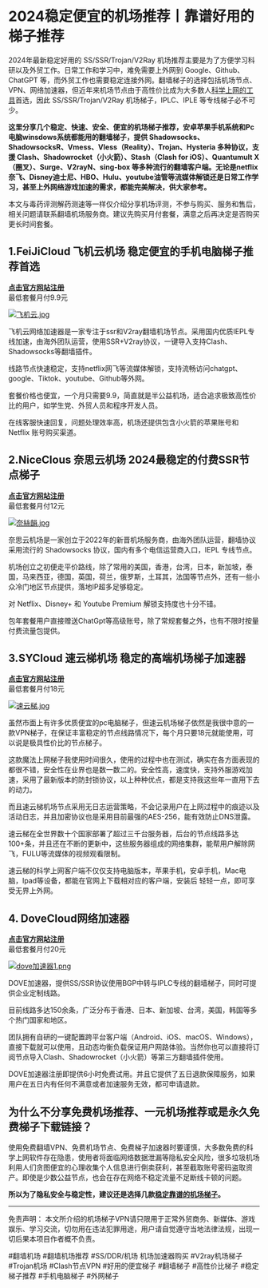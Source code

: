 # 2024稳定便宜的机场推荐丨靠谱好用的梯子推荐
2024年最新稳定好用的 SS/SSR/Trojan/V2Ray 机场推荐主要是为了方便学习科研以及外贸工作。日常工作和学习中，难免需要上外网到 Google、Github、ChatGPT 等，而外贸工作也需要稳定连接外网。翻墙梯子的选择包括机场节点、VPN、网络加速器，但近年来机场节点由于高性价比成为大多数人[科学上网的工具](https://alipjj.github.io/2024-VPN/)首选，因此 SS/SSR/Trojan/V2Ray 机场梯子，IPLC、IPLE 等专线梯子必不可少。  

**这里分享几个稳定、快速、安全、便宜的机场梯子推荐，安卓苹果手机系统和Pc电脑winsdows系统都能用的翻墙梯子，提供 Shadowsocks、ShadowsocksR、Vmess、Vless（Reality）、Trojan、Hysteria 多种协议，支援 Clash、Shadowrocket（小火箭）、Stash（Clash for iOS）、Quantumult X（圈叉）、Surge、V2rayN、sing-box 等多种流行的翻墙客户端。无论是netflix奈飞、Disney迪士尼、HBO、Hulu、youtube油管等流媒体解锁还是日常工作学习，甚至上外网络游戏加速的需求，都能完美解决，供大家参考。**  

本文与毒药评测解药测速等一样仅介绍分享机场评测，不参与购买、服务和售后，相关问题请联系翻墙机场服务商。建议先购买月付套餐，满意之后再决定是否购买更长时间套餐。

## 1.FeiJiCloud 飞机云机场  稳定便宜的手机电脑梯子推荐首选
[**点击官方网站注册**](https://go.51tz.cc/fjcloud)  
最低套餐月付9.9元  

[![飞机云.jpg](https://s2.loli.net/2023/11/28/XdGP2lkvg6xY1QS.jpg)](https://go.51tz.cc/fjcloud)

飞机云网络加速器是一家专注于ssr和V2ray翻墙机场节点。采用国内优质IEPL专线加速，由海外团队运营，使用SSR+V2ray协议，一键导入支持Clash、Shadowsocks等翻墙插件。

线路节点快速稳定，支持netflix网飞等流媒体解锁，支持流畅访问chatgpt、google、Tiktok、youtube、Github等外网。

套餐价格也便宜，一个月只需要9.9，简直就是半公益机场，适合追求极致高性价比的用户，如学生党、外贸人员和程序开发人员。

在线客服快速回复，问题处理效率高，机场还提供包含小火箭的苹果账号和 Netflix 账号购买渠道。

## 2.NiceClous 奈思云机场 2024最稳定的付费SSR节点梯子  
[**点击官方网站注册**](https://go.51tz.cc/nicecloud)  
最低套餐月付12元  

[![奈絲韻.jpg](https://s2.loli.net/2023/11/21/dFAnPqGciwMJo9W.jpg)](https://go.51tz.cc/nicecloud)  

奈思云机场是一家创立于2022年的新晋机场服务商，由海外团队运营，翻墙协议采用流行的 Shadowsocks 协议，国内有多个电信运营商入口，IEPL 专线节点。

机场创立之初便走平价路线，除了常用的美国，香港，台湾，日本，新加坡，泰国，马来西亚，德国，英国，荷兰，俄罗斯，土耳其，法国等节点外，还有一些小众冷门地区节点提供，落地IP超多足够稳定。

对 Netflix、Disney+ 和 Youtube Premium 解锁支持度也十分不错。

包年套餐用户直接赠送ChatGpt等高级账号，除了常规套餐之外，也有不限时按量付费流量包提供。

## 3.SYCloud 速云梯机场 稳定的高端机场梯子加速器 
[**点击官方网站注册**](https://go.51tz.cc/sycloud)  
最低套餐月付18元

[![速云梯.jpg](https://s2.loli.net/2023/11/28/tZVUaivdECBQhwy.jpg)](https://go.51tz.cc/sycloud) 

虽然市面上有许多优质便宜的pc电脑梯子，但速云机场梯子依然是我很中意的一款VPN梯子，在保证丰富稳定的节点线路情况下，每个月只要18元就能使用，可以说是极具性价比的节点梯子。

这款魔法上网梯子我使用时间很久，使用的过程中也在测试，确实在各方面表现的都很不错，安全性在业界也是数一数二的。安全性高，速度快，支持外服游戏加速，采用了最新版本的防封锁协议，以上种种优点，都是支持我这些年一直用下去的动力。

而且速云梯机场节点采用无日志运营策略，不会记录用户在上网过程中的痕迹以及活动日志，并且加密协议也是采用目前最强的AES-256，能有效防止DNS泄露。

速云梯在全世界数十个国家部署了超过三千台服务器，后台的节点线路多达100+条，并且还在不断的更新中，这些服务器组成的网络集群，能帮用户解除网飞，FULU等流媒体的视频观看限制。

速云梯的科学上网客户端不仅仅支持电脑版本，苹果手机，安卓手机，Mac电脑，Ipad等设备，都能在官网上下载相对应的客户端，安装后 轻轻一点，即可享受无界上外网。 

## 4. DoveCloud网络加速器   
[**点击官方网站注册**](https://go.51tz.cc/dd)  
最低套餐月付20元

[![dove加速器1.png](https://s2.loli.net/2023/12/19/AsvQgjfxS3p2965.png)](https://go.51tz.cc/dd)

DOVE加速器，提供SS/SSR协议使用BGP中转与IPLC专线的翻墙梯子，同时可提供企业定制线路。

目前线路多达150余条，广泛分布于香港、日本、新加坡、台湾，美国，韩国等多个热门国家和地区。

团队拥有自研的一键配置跨平台客户端（Android、iOS、macOS、Windows），直接下载就可以使用，且动态均衡负载保证用户网路体验。当然你也可以直接将订阅节点导入Clash、Shadowrocket（小火箭）等第三方翻墙插件使用。

DOVE加速器注册即提供6小时免费试用。并且它提供了五日退款保障服务，如果用户在五日内有任何不满意或者加速服务无效，都可申请退款。

## 为什么不分享免费机场推荐、一元机场推荐或是永久免费梯子下载链接？
使用免费翻墙VPN、免费机场节点、免费梯子加速器时要谨慎，大多数免费的科学上网软件存在隐患，使用者将面临网络数据泄漏等隐私安全风险，很多垃圾机场利用人们贪图便宜的心理收集个人信息进行倒卖获利，甚至截取账号密码盗取资产。即使是少数公益节点，也会在存在网络不稳定流量不足断线卡顿的问题。

**所以为了隐私安全与稳定性，建议还是选择几款[稳定靠谱的机场梯子](http://react-china.org/t/topic/40257)。**

***
免责声明： 本文所介绍的机场梯子VPN请只限用于正常外贸商务、新媒体、游戏娱乐、学习交流，切勿用在违法犯罪用途，用户请自觉遵守当地法律法规，出现一切后果本项目作者概不负责。

#翻墙机场 #翻墙机场推荐 #SS/DDR/机场 机场加速器购买 #V2ray机场梯子 #Trojan机场 #Clash节点VPN  #好用的便宜梯子 #翻墙梯子 #高性价比梯子 #稳定梯子推荐 #手机电脑梯子 #外网梯子 

